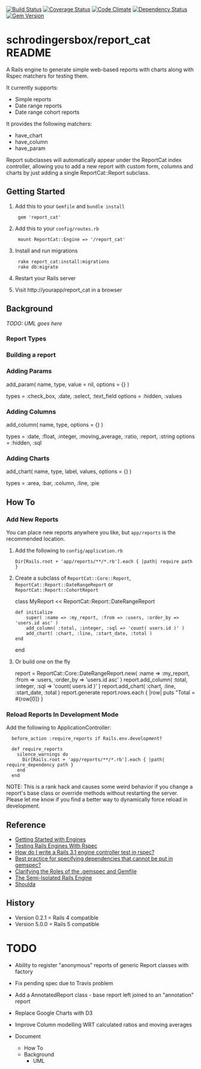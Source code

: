 [![Build Status](https://travis-ci.org/schrodingersbox/report_cat.svg?branch=master)](https://travis-ci.org/schrodingersbox/report_cat)
[![Coverage Status](https://coveralls.io/repos/schrodingersbox/report_cat/badge.png?branch=master)](https://coveralls.io/r/schrodingersbox/report_cat?branch=master)
[![Code Climate](https://codeclimate.com/github/schrodingersbox/report_cat.png)](https://codeclimate.com/github/schrodingersbox/report_cat)
[![Dependency Status](https://gemnasium.com/schrodingersbox/report_cat.png)](https://gemnasium.com/schrodingersbox/report_cat)
[![Gem Version](https://badge.fury.io/rb/report_cat.png)](http://badge.fury.io/rb/report_cat)

# schrodingersbox/report_cat README

A Rails engine to generate simple web-based reports with charts along with Rspec matchers for testing them.

It currently supports:

 * Simple reports
 * Date range reports
 * Date range cohort reports

It provides the following matchers:

 * have_chart
 * have_column
 * have_param

 Report subclasses will automatically appear under the ReportCat index controller,
 allowing you to add a new report with custom form, columns and charts by just adding a single ReportCat::Report subclass.

## Getting Started

1. Add this to your `Gemfile` and `bundle install`

		gem 'report_cat'

2. Add this to your `config/routes.rb`

		mount ReportCat::Engine => '/report_cat'

3. Install and run migrations

        rake report_cat:install:migrations
        rake db:migrate

4. Restart your Rails server

5.  Visit http://yourapp/report_cat in a browser

## Background

 _TODO: UML goes here_

### Report Types



### Building a report



### Adding Params

add_param( name, type, value = nil, options = {} )

types = :check_box, :date, :select, :text_field
options = :hidden, :values

### Adding Columns

add_column( name, type, options = {} )

types = :date, :float, :integer, :moving_average, :ratio, :report, :string
options = :hidden, :sql

### Adding Charts

add_chart( name, type, label, values, options = {} )

types = :area, :bar, :column, :line, :pie

## How To

### Add New Reports

You can place new reports anywhere you like, but `app/reports` is the recommended location.

1.  Add the following to `config/application.rb`

    	Dir[Rails.root + 'app/reports/**/*.rb'].each { |path| require path }

2.  Create a subclass of `ReportCat::Core::Report`, `ReportCat::Report::DateRangeReport` or `ReportCat::Report::CohortReport`

    class MyReport << ReportCat::Report::DateRangeReport

        def initialize
            super( :name => :my_report, :from => :users, :order_by => 'users.id asc' )
            add_column( :total, :integer, :sql => 'count( users.id )' )
            add_chart( :chart, :line, :start_date, :total )
        end
    end

3.  Or build one on the fly

    report = ReportCat::Core::DateRangeReport.new( :name => :my_report, :from => :users, :order_by => 'users.id asc' )
    report.add_column( :total, :integer, :sql => 'count( users.id )' )
    report.add_chart( :chart, :line, :start_date, :total )
    report.generate
    report.rows.each { |row| puts "Total = #{row[0]} }


### Reload Reports In Development Mode

Add the following to ApplicationController:

      before_action :require_reports if Rails.env.development?

      def require_reports
        silence_warnings do
          Dir[Rails.root + 'app/reports/**/*.rb'].each { |path| require_dependency path }
        end
      end

NOTE: This is a rank hack and causes some weird behavior if you change a report's base class or override methods
without restarting the server.  Please let me know if you find a better way to dynamically force reload in development.

## Reference

 * [Getting Started with Engines](http://edgeguides.rubyonrails.org/engines.html)
 * [Testing Rails Engines With Rspec](http://whilefalse.net/2012/01/25/testing-rails-engines-rspec/)
 * [How do I write a Rails 3.1 engine controller test in rspec?](http://stackoverflow.com/questions/5200654/how-do-i-write-a-rails-3-1-engine-controller-test-in-rspec)
 * [Best practice for specifying dependencies that cannot be put in gemspec?](https://groups.google.com/forum/?fromgroups=#!topic/ruby-bundler/U7FMRAl3nJE)
 * [Clarifying the Roles of the .gemspec and Gemfile](http://yehudakatz.com/2010/12/16/clarifying-the-roles-of-the-gemspec-and-gemfile/)
 * [The Semi-Isolated Rails Engine](http://bibwild.wordpress.com/2012/05/10/the-semi-isolated-rails-engine/)
 * [Shoulda](https://github.com/thoughtbot/shoulda-matchers)

## History

 * Version 0.2.1 = Rails 4 compatible
 * Version 5.0.0 = Rails 5 compatible

# TODO

 * Ability to register "anonymous" reports of generic Report classes with factory

 * Fix pending spec due to Travis problem

 * Add a AnnotatedReport class - base report left joined to an "annotation" report

 * Replace Google Charts with D3
 * Improve Column modelling WRT calculated ratios and moving averages

 * Document
   * How To
   * Background
     * UML

